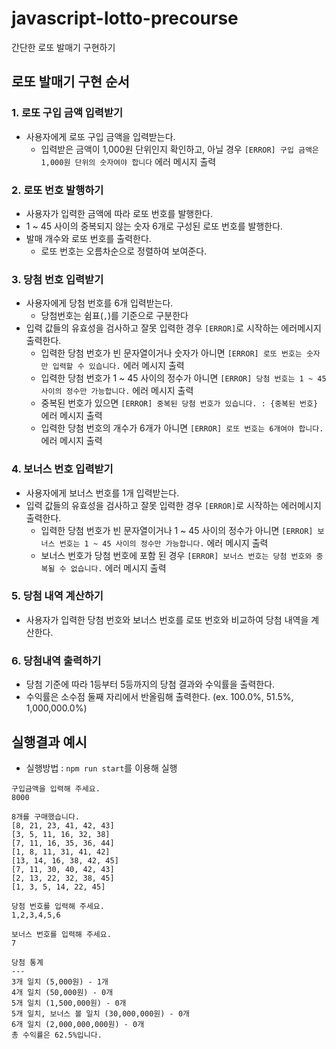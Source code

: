 # javascript-lotto-precourse

간단한 로또 발매기 구현하기

## 로또 발매기 구현 순서

### 1. 로또 구입 금액 입력받기

- 사용자에게 로또 구입 금액을 입력받는다.
  - 입력받은 금액이 1,000원 단위인지 확인하고, 아닐 경우 `[ERROR] 구입 금액은 1,000원 단위의 숫자여야 합니다` 에러 메시지 출력

### 2. 로또 번호 발행하기

- 사용자가 입력한 금액에 따라 로또 번호를 발행한다.
- 1 ~ 45 사이의 중복되지 않는 숫자 6개로 구성된 로또 번호를 발행한다.
- 발매 개수와 로또 번호를 출력한다.
  - 로또 번호는 오름차순으로 정렬하여 보여준다.

### 3. 당첨 번호 입력받기

- 사용자에게 당첨 번호를 6개 입력받는다.
  - 당첨번호는 쉼표(`,`)를 기준으로 구분한다
- 입력 값들의 유효성을 검사하고 잘못 입력한 경우 `[ERROR]`로 시작하는 에러메시지 출력한다.
  - 입력한 당첨 번호가 빈 문자열이거나 숫자가 아니면 `[ERROR] 로또 번호는 숫자만 입력할 수 있습니다.` 에러 메시지 출력
  - 입력한 당첨 번호가 1 ~ 45 사이의 정수가 아니면 `[ERROR] 당첨 번호는 1 ~ 45 사이의 정수만 가능합니다.` 에러 메시지 출력
  - 중복된 번호가 있으면 `[ERROR] 중복된 당첨 번호가 있습니다. : {중복된 번호}` 에러 메시지 출력
  - 입력한 당첨 번호의 개수가 6개가 아니면 `[ERROR] 로또 번호는 6개여야 합니다.` 에러 메시지 출력

### 4. 보너스 번호 입력받기

- 사용자에게 보너스 번호를 1개 입력받는다.
- 입력 값들의 유효성을 검사하고 잘못 입력한 경우 `[ERROR]`로 시작하는 에러메시지 출력한다.
  - 입력한 당첨 번호가 빈 문자열이거나 1 ~ 45 사이의 정수가 아니면 `[ERROR] 보너스 번호는 1 ~ 45 사이의 정수만 가능합니다.` 에러 메시지 출력
  - 보너스 번호가 당첨 번호에 포함 된 경우 `[ERROR] 보너스 번호는 당첨 번호와 중복될 수 없습니다.` 에러 메시지 출력

### 5. 당첨 내역 계산하기

- 사용자가 입력한 당첨 번호와 보너스 번호를 로또 번호와 비교하여 당첨 내역을 계산한다.

### 6. 당첨내역 출력하기

- 당첨 기준에 따라 1등부터 5등까지의 당첨 결과와 수익률을 출력한다.
- 수익률은 소수점 둘째 자리에서 반올림해 출력한다. (ex. 100.0%, 51.5%, 1,000,000.0%)

## 실행결과 예시

- 실행방법 : `npm run start`를 이용해 실행

```
구입금액을 입력해 주세요.
8000

8개를 구매했습니다.
[8, 21, 23, 41, 42, 43]
[3, 5, 11, 16, 32, 38]
[7, 11, 16, 35, 36, 44]
[1, 8, 11, 31, 41, 42]
[13, 14, 16, 38, 42, 45]
[7, 11, 30, 40, 42, 43]
[2, 13, 22, 32, 38, 45]
[1, 3, 5, 14, 22, 45]

당첨 번호를 입력해 주세요.
1,2,3,4,5,6

보너스 번호를 입력해 주세요.
7

당첨 통계
---
3개 일치 (5,000원) - 1개
4개 일치 (50,000원) - 0개
5개 일치 (1,500,000원) - 0개
5개 일치, 보너스 볼 일치 (30,000,000원) - 0개
6개 일치 (2,000,000,000원) - 0개
총 수익률은 62.5%입니다.
```
